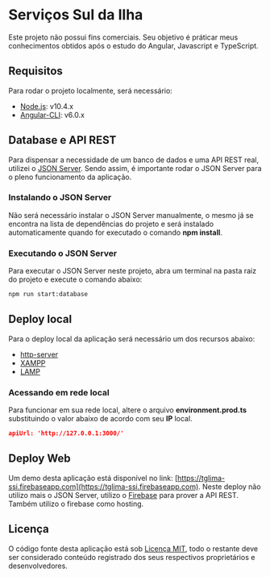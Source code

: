 # Serviços Sul da Ilha

Este projeto não possui fins comerciais. Seu objetivo é práticar meus conhecimentos obtidos após o estudo do Angular, Javascript e TypeScript.


## Requisitos

Para rodar o projeto localmente, será necessário:

- [Node.js](https://nodejs.org/en/): v10.4.x
- [Angular-CLI](https://cli.angular.io): v6.0.x

## Database e API REST
Para dispensar a necessidade de um banco de dados e uma API REST real, utilizei o [JSON Server](https://github.com/typicode/json-server). Sendo assim, é importante rodar o JSON Server para o pleno funcionamento da aplicação.

### Instalando o JSON Server
Não será necessário instalar o JSON Server manualmente, o mesmo já se encontra na lista de dependências do projeto e será instalado automaticamente quando for executado o comando **npm install**.


### Executando o JSON Server
Para executar o JSON Server neste projeto, abra um terminal na pasta raiz do projeto e execute o comando abaixo:

```bash
npm run start:database
```

## Deploy local

Para o deploy local da aplicação será necessário um dos recursos abaixo:

- [http-server](https://www.npmjs.com/package/http-server)
- [XAMPP](https://www.apachefriends.org/pt_br/index.html)
- [LAMP](https://pt.wikipedia.org/wiki/LAMP)

### Acessando em rede local

Para funcionar em sua rede local, altere o arquivo **environment.prod.ts** substituindo o valor abaixo de acordo com seu **IP** local.

```json
apiUrl: 'http://127.0.0.1:3000/'
```

## Deploy Web

Um demo desta aplicação está disponível no link: [https://tglima-ssi.firebaseapp.com](https://tglima-ssi.firebaseapp.com). Neste deploy não utilizo mais o JSON Server, utilizo o [Firebase](https://firebase.google.com) para prover a API REST. Também utilizo o firebase como hosting.

## Licença

O código fonte desta aplicação está sob [Licença MIT](LICENSE), todo o restante deve ser considerado conteúdo registrado dos seus respectivos proprietários e desenvolvedores.
